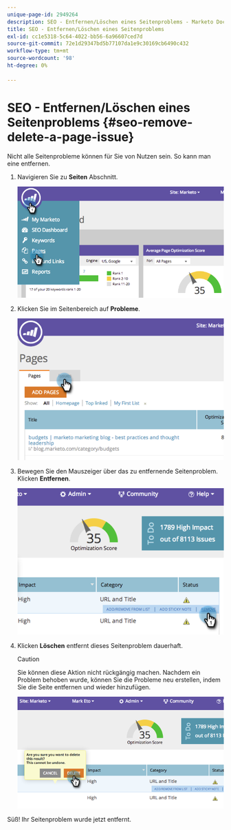 ```yaml
---
unique-page-id: 2949264
description: SEO - Entfernen/Löschen eines Seitenproblems - Marketo Docs - Produktdokumentation
title: SEO - Entfernen/Löschen eines Seitenproblems
exl-id: cc1e5318-5c64-4022-bb56-6a96607ced7d
source-git-commit: 72e1d29347bd5b77107da1e9c30169cb6490c432
workflow-type: tm+mt
source-wordcount: '98'
ht-degree: 0%

---
```


# SEO - Entfernen/Löschen eines Seitenproblems {#seo-remove-delete-a-page-issue}

Nicht alle Seitenprobleme können für Sie von Nutzen sein. So kann man eine entfernen.

1. Navigieren Sie zu **Seiten** Abschnitt.

   ![](assets/image2014-9-18-14-3a0-3a16.png)

1. Klicken Sie im Seitenbereich auf **Probleme**.

   ![](assets/image2014-9-18-14-3a0-3a30.png)

1. Bewegen Sie den Mauszeiger über das zu entfernende Seitenproblem. Klicken **Entfernen**.

   ![](assets/image2014-9-18-14-3a0-3a38.png)

1. Klicken **Löschen** entfernt dieses Seitenproblem dauerhaft.

   >[!CAUTION]
   >
   >Sie können diese Aktion nicht rückgängig machen. Nachdem ein Problem behoben wurde, können Sie die Probleme neu erstellen, indem Sie die Seite entfernen und wieder hinzufügen.

   ![](assets/image2014-9-18-14-3a1-3a28.png)

Süß! Ihr Seitenproblem wurde jetzt entfernt.
